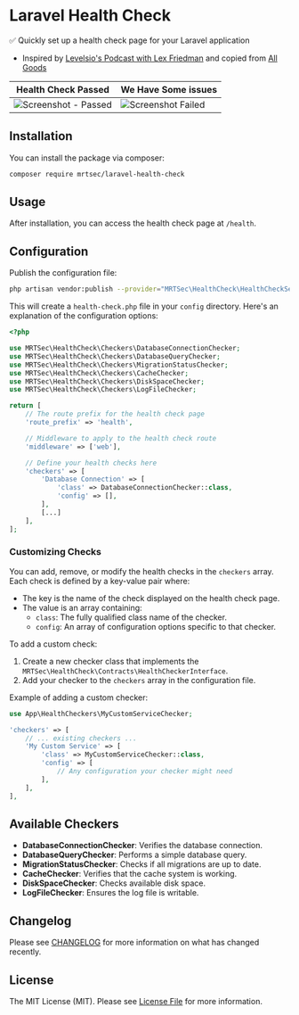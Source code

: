 # Laravel Health Check

✅ Quickly set up a health check page for your Laravel application

  * Inspired by [Levelsio's Podcast with Lex Friedman](https://www.youtube.com/watch?v=oFtjKbXKqbg) and copied from [All Goods](https://github.com/rameerez/allgood)

| Health Check Passed | We Have Some issues |
|--|--|
| ![Screenshot - Passed](https://zupimages.net/up/24/37/shwh.png) | ![Screenshot Failed](https://zupimages.net/up/24/37/s4u1.png) |

## Installation

You can install the package via composer:

```bash
composer require mrtsec/laravel-health-check
```

## Usage

After installation, you can access the health check page at `/health`.

## Configuration

Publish the configuration file:

```bash
php artisan vendor:publish --provider="MRTSec\HealthCheck\HealthCheckServiceProvider" --tag="config"
```

This will create a `health-check.php` file in your `config` directory. Here's an explanation of the configuration options:

```php
<?php

use MRTSec\HealthCheck\Checkers\DatabaseConnectionChecker;
use MRTSec\HealthCheck\Checkers\DatabaseQueryChecker;
use MRTSec\HealthCheck\Checkers\MigrationStatusChecker;
use MRTSec\HealthCheck\Checkers\CacheChecker;
use MRTSec\HealthCheck\Checkers\DiskSpaceChecker;
use MRTSec\HealthCheck\Checkers\LogFileChecker;

return [
    // The route prefix for the health check page
    'route_prefix' => 'health',

    // Middleware to apply to the health check route
    'middleware' => ['web'],

    // Define your health checks here
    'checkers' => [
        'Database Connection' => [
            'class' => DatabaseConnectionChecker::class,
            'config' => [],
        ],
        [...]
    ],
];
```

### Customizing Checks

You can add, remove, or modify the health checks in the `checkers` array. Each check is defined by a key-value pair where:
- The key is the name of the check displayed on the health check page.
- The value is an array containing:
  - `class`: The fully qualified class name of the checker.
  - `config`: An array of configuration options specific to that checker.

To add a custom check:

1. Create a new checker class that implements the `MRTSec\HealthCheck\Contracts\HealthCheckerInterface`.
2. Add your checker to the `checkers` array in the configuration file.

Example of adding a custom checker:

```php
use App\HealthCheckers\MyCustomServiceChecker;

'checkers' => [
    // ... existing checkers ...
    'My Custom Service' => [
        'class' => MyCustomServiceChecker::class,
        'config' => [
            // Any configuration your checker might need
        ],
    ],
],
```

## Available Checkers

- **DatabaseConnectionChecker**: Verifies the database connection.
- **DatabaseQueryChecker**: Performs a simple database query.
- **MigrationStatusChecker**: Checks if all migrations are up to date.
- **CacheChecker**: Verifies that the cache system is working.
- **DiskSpaceChecker**: Checks available disk space.
- **LogFileChecker**: Ensures the log file is writable.

## Changelog

Please see [CHANGELOG](CHANGELOG.md) for more information on what has changed recently.

## License

The MIT License (MIT). Please see [License File](LICENSE.md) for more information.